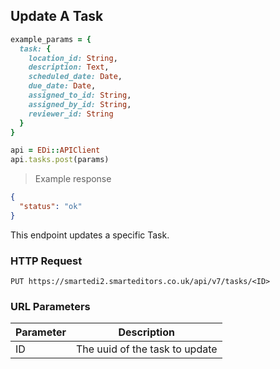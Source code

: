 ## Update A Task

```ruby
example_params = {
  task: {
    location_id: String,
    description: Text,
    scheduled_date: Date,
    due_date: Date,
    assigned_to_id: String,
    assigned_by_id: String,
    reviewer_id: String
  }
}

api = EDi::APIClient
api.tasks.post(params)
```

> Example response

```json
{
  "status": "ok"
}
```

This endpoint updates a specific Task.

### HTTP Request

`PUT https://smartedi2.smarteditors.co.uk/api/v7/tasks/<ID>`

### URL Parameters

Parameter | Description
--------- | -----------
ID | The uuid of the task to update
